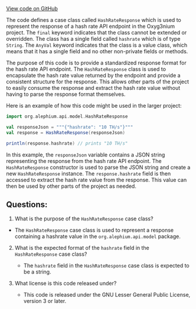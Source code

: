 [View code on GitHub](https://github.com/alephium/alephium/api/src/main/scala/org/alephium/api/model/HashRateResponse.scala)

The code defines a case class called `HashRateResponse` which is used to represent the response of a hash rate API endpoint in the Oxyg3nium project. The `final` keyword indicates that the class cannot be extended or overridden. The class has a single field called `hashrate` which is of type `String`. The `AnyVal` keyword indicates that the class is a value class, which means that it has a single field and no other non-private fields or methods.

The purpose of this code is to provide a standardized response format for the hash rate API endpoint. The `HashRateResponse` class is used to encapsulate the hash rate value returned by the endpoint and provide a consistent structure for the response. This allows other parts of the project to easily consume the response and extract the hash rate value without having to parse the response format themselves.

Here is an example of how this code might be used in the larger project:

```scala
import org.alephium.api.model.HashRateResponse

val responseJson = """{"hashrate": "10 TH/s"}"""
val response = HashRateResponse(responseJson)

println(response.hashrate) // prints "10 TH/s"
```

In this example, the `responseJson` variable contains a JSON string representing the response from the hash rate API endpoint. The `HashRateResponse` constructor is used to parse the JSON string and create a new `HashRateResponse` instance. The `response.hashrate` field is then accessed to extract the hash rate value from the response. This value can then be used by other parts of the project as needed.
## Questions: 
 1. What is the purpose of the `HashRateResponse` case class?
   - The `HashRateResponse` case class is used to represent a response containing a hashrate value in the `org.alephium.api.model` package.

2. What is the expected format of the `hashrate` field in the `HashRateResponse` case class?
   - The `hashrate` field in the `HashRateResponse` case class is expected to be a string.

3. What license is this code released under?
   - This code is released under the GNU Lesser General Public License, version 3 or later.